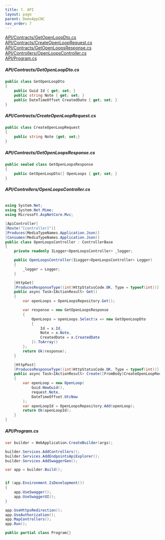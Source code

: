 ```yaml
---
title: 7. API
layout: page
parent: DemoAppCNC
nav_order: 7
---
```


[API/Contracts/GetOpenLoopDto.cs](#apicontractsgetopenloopdtocs)  
[API/Contracts/CreateOpenLoopRequest.cs](#apicontractscreateopenlooprequestcs)  
[API/Contracts/GetOpenLoopsResponse.cs](#apicontractsgetopenloopsresponsecs)  
[API/Controllers/OpenLoopsController.cs](#apicontrollersopenloopscontrollercs)  
[API/Program.cs](#apicontrollersopenloopscontrollercs)  

##### API/Contracts/GetOpenLoopDto.cs  
```csharp
public class GetOpenLoopDto
{
    public Guid Id { get; set; }
    public string Note { get; set; }
    public DateTimeOffset CreatedDate { get; set; }
}
```
##### API/Contracts/CreateOpenLoopRequest.cs  
```csharp
public class CreateOpenLoopRequest
{
    public string Note {get; set;}
}
```

##### API/Contracts/GetOpenLoopsResponse.cs
```csharp
public sealed class GetOpenLoopsResponse
{
    public GetOpenLoopDto[] OpenLoops { get; set; }
}
```

##### API/Controllers/OpenLoopsController.cs
```csharp

using System.Net;
using System.Net.Mime;
using Microsoft.AspNetCore.Mvc;

[ApiController]
[Route("[controller]")]
[Produces(MediaTypeNames.Application.Json)]
[Consumes(MediaTypeNames.Application.Json)]
public class OpenLoopsController : ControllerBase
{
    private readonly ILogger<OpenLoopsController> _logger;

    public OpenLoopsController(ILogger<OpenLoopsController> Logger)
    {
        _logger = Logger;        
    }

    [HttpGet]
    [ProducesResponseType((int)HttpStatusCode.OK, Type = typeof(int))]
    public async Task<IActionResult> Get()
    {
        var openLoops = OpenLoopsRepository.Get();

        var response = new GetOpenLoopsResponse
        {
            OpenLoops = openLoops.Select(x => new GetOpenLoopDto
            {
                Id = x.Id,
                Note = x.Note,
                CreatedDate = x.CreatedDate
            }).ToArray()
        };
        return Ok(response);
    }

    [HttpPost]
    [ProducesResponseType((int)HttpStatusCode.OK, Type = typeof(int))]
    public async Task<IActionResult> Create([FromBody]CreateOpenLoopRequest request)
    {
        var openLoop = new OpenLoop(
            Guid.NewGuid(),
            request.Note,
            DateTimeOffset.UtcNow
        );
        var openLoopId = OpenLoopsRepository.Add(openLoop);
        return Ok(openLoopId);
    } 
}
```

##### API/Program.cs
```csharp
var builder = WebApplication.CreateBuilder(args);

builder.Services.AddControllers();
builder.Services.AddEndpointsApiExplorer();
builder.Services.AddSwaggerGen();

var app = builder.Build();


if (app.Environment.IsDevelopment())
{
    app.UseSwagger();
    app.UseSwaggerUI();
}

app.UseHttpsRedirection();
app.UseAuthorization();
app.MapControllers();
app.Run();

public partial class Program{}
```